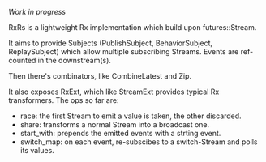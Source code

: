 *Work in progress*

RxRs is a lightweight Rx implementation which build upon futures::Stream.

It aims to provide Subjects (PublishSubject, BehaviorSubject, ReplaySubject) which allow multiple subscribing Streams. Events are ref-counted in the downstream(s).

Then there's combinators, like CombineLatest and Zip.

It also exposes RxExt, which like StreamExt provides typical Rx transformers.
The ops so far are:
- race: the first Stream to emit a value is taken, the other discarded.
- share: transforms a normal Stream into a broadcast one.
- start_with: prepends the emitted events with a strting event.
- switch_map: on each event, re-subscibes to a switch-Stream and polls its values.